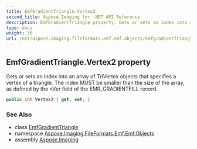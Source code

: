 ```yaml
---
title: EmfGradientTriangle.Vertex2
second_title: Aspose.Imaging for .NET API Reference
description: EmfGradientTriangle property. Gets or sets an index into an array of TriVertex objects that specifies a vertex of a triangle. The index MUST be smaller than the size of the array as defined by the nVer field of the EMR_GRADIENTFILL record
type: docs
weight: 30
url: /net/aspose.imaging.fileformats.emf.emf.objects/emfgradienttriangle/vertex2/
---
```

## EmfGradientTriangle.Vertex2 property

Gets or sets an index into an array of TriVertex objects that specifies a vertex of a triangle. The index MUST be smaller than the size of the array, as defined by the nVer field of the EMR_GRADIENTFILL record.

```csharp
public int Vertex2 { get; set; }
```

### See Also

* class [EmfGradientTriangle](../)
* namespace [Aspose.Imaging.FileFormats.Emf.Emf.Objects](../../emfgradienttriangle/)
* assembly [Aspose.Imaging](../../../)



